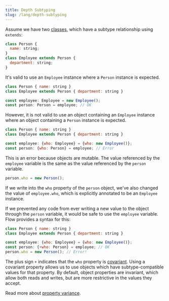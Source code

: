 ```yaml
---
title: Depth Subtyping
slug: /lang/depth-subtyping
---
```


Assume we have two [classes](../../types/classes), which have a subtype relationship using `extends`:

```js flow-check
class Person {
  name: string;
}
class Employee extends Person {
  department: string;
}
```

It's valid to use an `Employee` instance where a `Person` instance is expected.

```js flow-check
class Person { name: string }
class Employee extends Person { department: string }

const employee: Employee = new Employee();
const person: Person = employee; // OK
```

However, it is not valid to use an object containing an `Employee` instance
where an object containing a `Person` instance is expected.

```js flow-check
class Person { name: string }
class Employee extends Person { department: string }

const employee: {who: Employee} = {who: new Employee()};
const person: {who: Person} = employee; // Error
```

This is an error because objects are mutable. The value referenced by the
`employee` variable is the same as the value referenced by the `person`
variable.

```js
person.who = new Person();
```

If we write into the `who` property of the `person` object, we've also changed
the value of `employee.who`, which is explicitly annotated to be an `Employee`
instance.

If we prevented any code from ever writing a new value to the object through
the `person` variable, it would be safe to use the `employee` variable. Flow
provides a syntax for this:

```js flow-check
class Person { name: string }
class Employee extends Person { department: string }

const employee: {who: Employee} = {who: new Employee()};
const person: {+who: Person} = employee; // OK
person.who = new Person(); // Error!
```

The plus sign `+` indicates that the `who` property is [covariant](../variance/#toc-covariance).
Using a covariant property allows us to use objects which have subtype-compatible
values for that property. By default, object properties are invariant, which allow
both reads and writes, but are more restrictive in the values they accept.

Read more about [property variance](../variance/).
